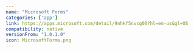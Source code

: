 ```yaml
---
name: "Microsoft Forms"
categories: ['app']
link: https://apps.microsoft.com/detail/9nhkf5nvcg00?hl=en-us&gl=US
compatibility: native
versionFrom: "1.0.1.0"
icon: MicrosoftForms.png
---
```


